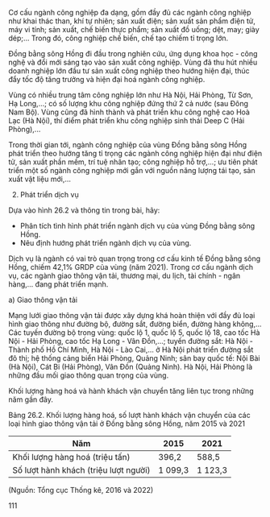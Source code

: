 Cơ cấu ngành công nghiệp đa dạng, gồm đầy đủ các ngành công nghiệp như khai thác than, khí tự nhiên; sản xuất điện; sản xuất sản phẩm điện tử, máy vi tính; sản xuất, chế biến thực phẩm; sản xuất đồ uống; dệt, may; giày dép;... Trong đó, công nghiệp chế biến, chế tạo chiếm tỉ trọng lớn.

Đồng bằng sông Hồng đi đầu trong nghiên cứu, ứng dụng khoa học - công nghệ và đổi mới sáng tạo vào sản xuất công nghiệp. Vùng đã thu hút nhiều doanh nghiệp lớn đầu tư sản xuất công nghiệp theo hướng hiện đại, thúc đẩy tốc độ tăng trưởng và hiện đại hoá ngành công nghiệp.

Vùng có nhiều trung tâm công nghiệp lớn như Hà Nội, Hải Phòng, Từ Sơn, Hạ Long,...; có số lượng khu công nghiệp đứng thứ 2 cả nước (sau Đông Nam Bộ). Vùng cũng đã hình thành và phát triển khu công nghệ cao Hoà Lạc (Hà Nội), thí điểm phát triển khu công nghiệp sinh thái Deep C (Hải Phòng),...

Trong thời gian tới, ngành công nghiệp của vùng Đồng bằng sông Hồng phát triển theo hướng tăng tỉ trọng các ngành công nghiệp hiện đại như điện tử, sản xuất phần mềm, trí tuệ nhân tạo; công nghiệp hỗ trợ,...; ưu tiên phát triển một số ngành công nghiệp mới gắn với nguồn năng lượng tái tạo, sản xuất vật liệu mới,...

2. Phát triển dịch vụ

Dựa vào hình 26.2 và thông tin trong bài, hãy:
- Phân tích tình hình phát triển ngành dịch vụ của vùng Đồng bằng sông Hồng.
- Nêu định hướng phát triển ngành dịch vụ của vùng.

Dịch vụ là ngành có vai trò quan trọng trong cơ cấu kinh tế Đồng bằng sông Hồng, chiếm 42,1% GRDP của vùng (năm 2021). Trong cơ cấu ngành dịch vụ, các ngành giao thông vận tải, thương mại, du lịch, tài chính - ngân hàng,... đang phát triển mạnh.

a) Giao thông vận tải

Mạng lưới giao thông vận tải được xây dựng khá hoàn thiện với đầy đủ loại hình giao thông như đường bộ, đường sắt, đường biển, đường hàng không,... Các tuyến đường bộ trong vùng: quốc lộ 1, quốc lộ 5, quốc lộ 18, cao tốc Hà Nội - Hải Phòng, cao tốc Hạ Long - Vân Đồn,...; tuyến đường sắt: Hà Nội - Thành phố Hồ Chí Minh, Hà Nội - Lào Cai,... ở Hà Nội phát triển đường sắt đô thị; hệ thống cảng biển Hải Phòng, Quảng Ninh; sân bay quốc tế: Nội Bài (Hà Nội), Cát Bi (Hải Phòng), Vân Đồn (Quảng Ninh). Hà Nội, Hải Phòng là những đầu mối giao thông quan trọng của vùng.

Khối lượng hàng hoá và hành khách vận chuyển tăng liên tục trong những năm gần đây.

Bảng 26.2. Khối lượng hàng hoá, số lượt hành khách vận chuyển của các loại hình giao thông vận tải ở Đồng bằng sông Hồng, năm 2015 và 2021

| Năm | 2015 | 2021 |
|------|------|------|
| Khối lượng hàng hoá (triệu tấn) | 396,2 | 588,5 |
| Số lượt hành khách (triệu lượt người) | 1 099,3 | 1 123,3 |

(Nguồn: Tổng cục Thống kê, 2016 và 2022)

111